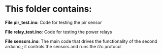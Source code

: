 # This folder contains:

**File pir_test.ino**: Code for testing the pir sensor

**File relay_test.ino**: Code for testing the power relays

**File sensors.ino**: The main code that drives the functionality of the second arduino,; it controls the sensors and runs the i2c protocol
